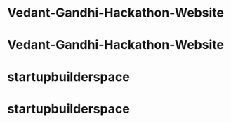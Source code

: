 # Vedant-Gandhi-Hackathon-Website
# Vedant-Gandhi-Hackathon-Website
# startupbuilderspace
# startupbuilderspace
